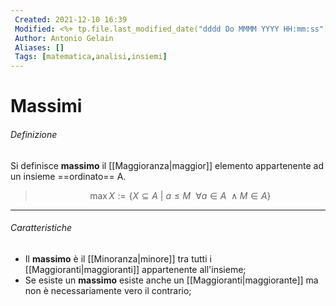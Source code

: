 ```yaml
---
 Created: 2021-12-10 16:39
 Modified: <%+ tp.file.last_modified_date("dddd Do MMMM YYYY HH:mm:ss") %>
 Author: Antonio Gelain
 Aliases: []
 Tags: [matematica,analisi,insiemi]
---
```


# Massimi

###### Definizione

Si definisce **massimo** il [[Maggioranza|maggior]] elemento appartenente ad un insieme ==ordinato== A.

> $$\max{X} := \{X \subseteq A\ |\ a \le M\ \ \forall a \in A\ \land M \in A\}$$

---

###### Caratteristiche

- Il **massimo** è il [[Minoranza|minore]] tra tutti i [[Maggioranti|maggioranti]] appartenente all'insieme;
- Se esiste un **massimo** esiste anche un [[Maggioranti|maggiorante]] ma non è necessariamente vero il contrario;